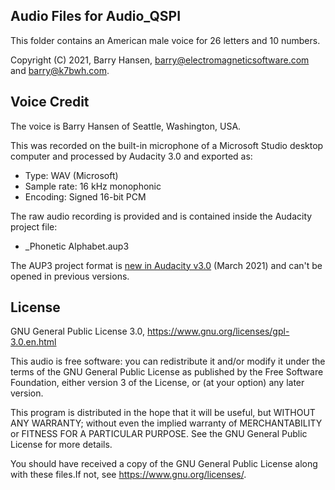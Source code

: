 Audio Files for Audio_QSPI
----------
This folder contains an American male voice for 26 letters and 10 numbers.

Copyright (C) 2021, Barry Hansen, barry@electromagneticsoftware.com and barry@k7bwh.com.

Voice Credit
----------
The voice is Barry Hansen of Seattle, Washington, USA.

This was recorded on the built-in microphone of a Microsoft Studio desktop computer and processed by Audacity 3.0 and exported as:

* Type: WAV (Microsoft)
* Sample rate: 16 kHz monophonic
* Encoding: Signed 16-bit PCM

The raw audio recording is provided and is contained inside the Audacity project file:

* \_Phonetic Alphabet.aup3

The AUP3 project format is [new in Audacity v3.0](https://www.audacityteam.org/audacity-3-0-0-released/) (March 2021) and can't be opened in previous versions.

License
----------
GNU General Public License 3.0, https://www.gnu.org/licenses/gpl-3.0.en.html

This audio is free software: you can redistribute it and/or modify it under the terms of the GNU General Public License as published by the Free Software Foundation, either version 3 of the License, or (at your option) any later version.

This program is distributed in the hope that it will be useful, but WITHOUT ANY WARRANTY; without even the implied warranty of MERCHANTABILITY or FITNESS FOR A PARTICULAR PURPOSE.  See the GNU General Public License for more details.

You should have received a copy of the GNU General Public License along with these files.If not, see <https://www.gnu.org/licenses/>.

